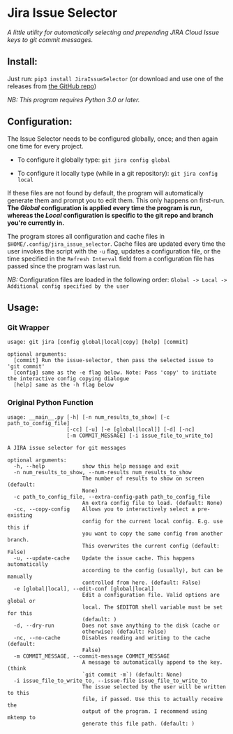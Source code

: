 # Jira Issue Selector
*A little utility for automatically selecting and prepending JIRA Cloud Issue keys to git commit messages.*

## Install: 

Just run: `pip3 install JiraIssueSelector` (or download and use one of the releases from [the GitHub repo](https://github.com/Berulacks/git-jira-issue-selector))

*NB: This program requires Python 3.0 or later.*

## Configuration:

The Issue Selector needs to be configured globally, once; and then again one
time for every project.

* To configure it globally type: `git jira config global`

* To configure it locally type (while in a git repository): `git jira config local`


If these files are not found by default, the program will automatically
generate them and prompt you to edit them. This only happens on first-run. **The _Global_ configuration is applied every time the program is run, whereas the _Local_ configuration is specific to the git repo and branch you're currently in.**

The program stores all configuration and cache files in `$HOME/.config/jira_issue_selector`. Cache files are updated every time the user invokes the script with the `-u` flag, updates a configuration file, or the time specified in the `Refresh Interval` field from a configuration file has passed since the program was last run.

_NB:_ Configuration files are loaded in the following order: `Global -> Local -> Additional config specified by the user`

## Usage: 

### Git Wrapper

```
usage: git jira [config global|local|copy] [help] [commit]

optional arguments:
  [commit] Run the issue-selector, then pass the selected issue to 'git commit'
  [config] same as the -e flag below. Note: Pass 'copy' to initiate the interactive config copying dialogue
  [help] same as the -h flag below
```

### Original Python Function

```
usage: __main__.py [-h] [-n num_results_to_show] [-c path_to_config_file]
                   [-cc] [-u] [-e [global|local]] [-d] [-nc]
                   [-m COMMIT_MESSAGE] [-i issue_file_to_write_to]

A JIRA issue selector for git messages

optional arguments:
  -h, --help            show this help message and exit
  -n num_results_to_show, --num-results num_results_to_show
                        The number of results to show on screen (default:
                        None)
  -c path_to_config_file, --extra-config-path path_to_config_file
                        An extra config file to load. (default: None)
  -cc, --copy-config    Allows you to interactively select a pre-existing
                        config for the current local config. E.g. use this if
                        you want to copy the same config from another branch.
                        This overwrites the current config (default: False)
  -u, --update-cache    Update the issue cache. This happens automatically
                        according to the config (usually), but can be manually
                        controlled from here. (default: False)
  -e [global|local], --edit-conf [global|local]
                        Edit a configuration file. Valid options are global or
                        local. The $EDITOR shell variable must be set for this
                        (default: )
  -d, --dry-run         Does not save anything to the disk (cache or
                        otherwise) (default: False)
  -nc, --no-cache       Disables reading and writing to the cache (default:
                        False)
  -m COMMIT_MESSAGE, --commit-message COMMIT_MESSAGE
                        A message to automatically append to the key. (think
                        `git commit -m`) (default: None)
  -i issue_file_to_write_to, --issue-file issue_file_to_write_to
                        The issue selected by the user will be written to this
                        file, if passed. Use this to actually receive the
                        output of the program. I recommend using mktemp to
                        generate this file path. (default: )
```
